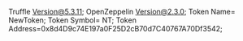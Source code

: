 Truffle Version@5.3.11;
OpenZeppelin Version@2.3.0;
Token Name= NewToken;
Token Symbol= NT;
Token Address=0x8d4D9c74E197a0F25D2cB70d7C40767A70Df3542;
